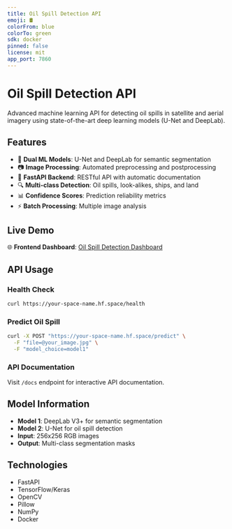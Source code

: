 ```yaml
---
title: Oil Spill Detection API
emoji: 🛢️
colorFrom: blue
colorTo: green
sdk: docker
pinned: false
license: mit
app_port: 7860
---
```


# Oil Spill Detection API

Advanced machine learning API for detecting oil spills in satellite and aerial imagery using state-of-the-art deep learning models (U-Net and DeepLab).

## Features
- 🧠 **Dual ML Models**: U-Net and DeepLab for semantic segmentation
- 📷 **Image Processing**: Automated preprocessing and postprocessing
- 🚀 **FastAPI Backend**: RESTful API with automatic documentation
- 🔍 **Multi-class Detection**: Oil spills, look-alikes, ships, and land
- 📊 **Confidence Scores**: Prediction reliability metrics
- ⚡ **Batch Processing**: Multiple image analysis

## Live Demo
🌐 **Frontend Dashboard**: [Oil Spill Detection Dashboard](https://oil-spill-frontend-oigeradm3-sahil-vishwakarmas-projects.vercel.app)

## API Usage

### Health Check
```bash
curl https://your-space-name.hf.space/health
```

### Predict Oil Spill
```bash
curl -X POST "https://your-space-name.hf.space/predict" \
  -F "file=@your_image.jpg" \
  -F "model_choice=model1"
```

### API Documentation
Visit `/docs` endpoint for interactive API documentation.

## Model Information
- **Model 1**: DeepLab V3+ for semantic segmentation
- **Model 2**: U-Net for oil spill detection
- **Input**: 256x256 RGB images
- **Output**: Multi-class segmentation masks

## Technologies
- FastAPI
- TensorFlow/Keras
- OpenCV
- Pillow
- NumPy
- Docker
